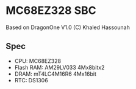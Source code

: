 # MC68EZ328 SBC

Based on DragonOne V1.0 (C) Khaled Hassounah

## Spec

* CPU: MC68EZ328
* Flash RAM: AM29LV033 4Mx8bitx2
* DRAM: mT4LC4M16R6 4Mx16bit
* RTC: DS1306
